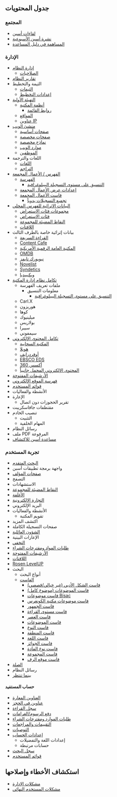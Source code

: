 ## جدول المحتويات
### المجتمع
  - [لقاءات أسبن](/Admin/HelpManual?page=Aspen-Gathering)
  - [نشرة أسبن الأسبوعية](/Admin/HelpManual?page=Aspen-Weekly)
  - [المساهمة في دليل المساعدة](/Admin/HelpManual?page=Manual-Contribution)

### الإدارة
  - [إدارة النظام](/Admin/HelpManual?page=System-Administration)
    - [الصلاحيات](/Admin/HelpManual?page=Permissions)
  - [تقارير النظام](/Admin/HelpManual?page=System-Reports)
  - الثيمة والتخطيط
    - [الثيمات](/Admin/HelpManual?page=Themes)
    - [إعدادات التخطيط](/Admin/HelpManual?page=Layout-Settings)
  - [التهيئة الأولية](/Admin/HelpManual?page=Primary-Configuration)
    - [أنظمة المكتبة](/Admin/HelpManual?page=Library-Systems)
      - [روابط القائمة](/Admin/HelpManual?page=Menu-Links)
    - [المواقع](/Admin/HelpManual?page=Library-Systems-Locations)
    - [عناوين IP](/Admin/HelpManual?page=Location-IP-Addresses)
  - [منشئ الويب](/Admin/HelpManual?page=Web-Builder)
    - [صفحات أساسية](/Admin/HelpManual?page=Web-Builder_Basic-Pages)
    - [صفحات مخصصة](/Admin/HelpManual?page=Web-Builder_Custom-Pages)
    - [نماذج مخصصة](/Admin/HelpManual?page=Web-Builder_Custom-Forms)
    - [موارد الويب](/Admin/HelpManual?page=Web-Builder_Web-Resources)
    - [الموظفين](/Admin/HelpManual?page=Web-Builder_Staff-Members)
  - اللغات والترجمة
    - [اللغات](/Admin/HelpManual?page=Languages)
    - [التراجم](/Admin/HelpManual?page=Translations)
  - [الفهرس / الأعمال المجمعة](/Admin/HelpManual?page=Catalog-Grouped-Works)
    - [الفهرسة](/Admin/HelpManual?page=Cataloging)
      - [التنسيق على مستوى التسجيلة البيبلوغرافية](/Admin/HelpManual?page=Bib-Level-Format)
    - [إعدادات عرض الأعمال المجمعة](/Admin/HelpManual?page=Grouped-Work-Display-Settings)
    - [فاست الأعمال المجمعة](/Admin/HelpManual?page=Grouped-Work-Facets)
      - [تجميع التسجيلات يدوياً](/Admin/HelpManual?page=Manually-grouping-records)
  - [البيانات الإثرائية للفهرس المحلي](/Admin/HelpManual?page=Local-Catalog-Enrichment)
    - [مجموعات فئات الاستعراض](/Admin/HelpManual?page=Browse-Category-Groups)
    - [فئات الاستعراض](/Admin/HelpManual?page=Browse-Categories)
    - [النقاط المضيئة للمجموعة](/Admin/HelpManual?page=Collection-Spotlights)
    - [اللافتات](/Admin/HelpManual?page=Placards)
  - بيانات إثرائية خاصة بالطرف الثالث
    - [القراءة السريعة](/Admin/HelpManual?page=Accelerated-Reader)
    - [Content Cafe](/Admin/HelpManual?page=Content-Cafe)
    - [المكتبة العامة الرقمية الأمريكية](/Admin/HelpManual?page=DPLA)
    - [OMDB](/Admin/HelpManual?page=OMDB)
    - [نيويورك تايمز](/Admin/HelpManual?page=New-York-Times)
    - [Novelist](/Admin/HelpManual?page=Novelist)
    - [Syndetics](/Admin/HelpManual?page=Syndetics)
    - [ويكيبيديا](/Admin/HelpManual?page=Wikipedia)
  - [تكامل نظام إدارة المكتبة](/Admin/HelpManual?page=ILS-Integration)
    - ملفات تعريف الفهرسة
      - معلومات التنسيق
        - [التنسيق على مستوى التسجيلة البيبلوغرافية](/Admin/HelpManual?page=Bib-Level-Format)
    - Carl.X
    - هوريزون
    - كوها
    - ميلينيوك
    - بولاريس
    - سييرا
    - سيمفوني
  - [تكامل المحتوى الإلكتروني](/Admin/HelpManual?page=eContent-Integrations)
    - [المكتبة السحابية](/Admin/HelpManual?page=Cloud-Library)
    - [هوبلا](/Admin/HelpManual?page=Hoopla)
    - [أوفردرايف](/Admin/HelpManual?page=Overdrive)
    - [EBSCO EDS](/Admin/HelpManual?page=EBSCO-EDS)
    - [أكسس 360](/Admin/HelpManual?page=Axis-360)
    - [المحتوى الإلكتروني المحمل جانبياً](/Admin/HelpManual?page=Side-Loaded-eContent)
  - [الأرشيفات المفتوحة](/Admin/HelpManual?page=Open-Archives)
  - [فهرسة الموقع الإلكتروني](/Admin/HelpManual?page=Website-Indexing)
  - [قوائم المستخدم](/Admin/HelpManual?page=User-Lists)
  - الأنشطة والفعاليات
  - الإعارة
    - تقرير الحجوزات دون اتصال
  - مقتطفات جافاسكريبت
  - تنصيب الخادم
    - التثبيت
    - المهام الخلفية
  - رسائل النظام
  - ملف PDF المرفوعة
  - [مساعدة أسبن للاكتشاف](/Admin/HelpManual?page=Aspen-Discovery-Help)
  
### تجربة المستخدم
- [البحث المتقدم](/Admin/HelpManual?page=Advanced%20Search)
- واجهة برمجة تطبيقات أسبن
- [صفحات المؤلف](/Admin/HelpManual?page=Author-Pages)
- التصفح
- الاستشهادات
- [النقاط المضيئة للمجموعة](/Admin/HelpManual?page=Collection-Spotlights)
- [الأغلفة](/Admin/HelpManual?page=Cover-Images)
- [التجارة الإلكترونية](/Admin/HelpManual?page=eCommerce)
- البريد الإلكتروني
- الأنشطة والفعاليات
  - تقويم المكتبة
- اكتشف المزيد
- صفحات التسجيلة الكاملة
- [الشؤون العائلية](/Admin/HelpManual?page=Genealogy)
- الإعارات البينية
- [التخفي](/Admin/HelpManual?page=Masquerade)
- [طلبات المواد ومقترحات الشراء](/Admin/HelpManual?page=Materials-Requests-Purchase-Suggestions)
- [الأرشيفات المفتوحة](/Admin/HelpManual?page=Open-Archives)
- [اللافتات](/Admin/HelpManual?page=Placards)
- [Rosen LevelUP](/Admin/HelpManual?page=Rosen-LevelUP)
- البحث
  - أنواع البحث
  - [الفاست](/Admin/HelpManual?page=Facets)
    - [فاست الشكل الأدبي (غير خيالي/قصصي)](/Admin/HelpManual?page=Literary-Forms)
    - [فاست الموضوعات (موضوع كامل)](/Admin/HelpManual?page=FullSubject-Facet)
    - [فاست موضوعات Bisac](/Admin/HelpManual?page=BISACSubject-Facet)
    - [فاست موضوعات مكتبة الكونغرس](/Admin/HelpManual?page=LCSubject-Facet)
    - [فاست الجمهور](/Admin/HelpManual?page=Audience-Facets)
    - [فاست مستوى القراءة](/Admin/HelpManual?page=ReadingLevel-Facets)
    - [فاست العصر](/Admin/HelpManual?page=Era-Facets)
    - [فاست الموضوعات](/Admin/HelpManual?page=Topic-Facets)
    - [فاست النوع](/Admin/HelpManual?page=Genre-Facets)
    - [فاست المنطقة](/Admin/HelpManual?page=GeographicRegion-Facets)
    - [فاست اللغة](/Admin/HelpManual?page=Language-Facet)
    - [فاست الجوائز](/Admin/HelpManual?page=Awards-Facet)
    - [فاست نوع المادة](/Admin/HelpManual?page=itemtype-facet)
    - [فاست المجموعة](/Admin/HelpManual?page=Collection-Facet)
    - [فاست موقع الرف](/Admin/HelpManual?page=ShelfLocation-Facet)
- [الصلة](/Admin/HelpManual?page=Search-Relevancy)
- رسائل النظام
- [بينما تنتظر](/Admin/HelpManual?page=While-You-Wait)

#### حساب المستفيد
  - [العناوين المعارة](/Admin/HelpManual?page=Check-Out-Titles)
  - [عناوين في الحجز](/Admin/HelpManual?page=Titles-On-Hold)
  - [سجل القراءة](/Admin/HelpManual?page=Reading-History)
  - [دفع الرسوم/الغرامات](/Admin/HelpManual?page=Fines-and-Fees)
  - [طلبات الموارد ومقترحات الشراء](/Admin/HelpManual?page=Materials-Requests-Purchase-Suggestions)
  - [التقييمات والمراجعات](/Admin/HelpManual?page=Ratings-And-Reviews)
  - [التوصيات](/Admin/HelpManual?page=Recommendations)
  - [إعدادات الحساب](/Admin/HelpManual?page=Account-Settings)
    - إعدادات اللغة والتفضيلات
    - حسابات مرتبطة
  - [سجل البحث](/Admin/HelpManual?page=Search-History)
  - [قوائم المستخدم](/Admin/HelpManual?page=User-Lists)

## استكشاف الأخطاء وإصلاحها
  - [مشكلات الإدارة](/Admin/HelpManual?page=Troubleshooting-Administration)
  - [مشكلات المستخدم النهائي](/Admin/HelpManual?page=Troubleshooting-End-User)

